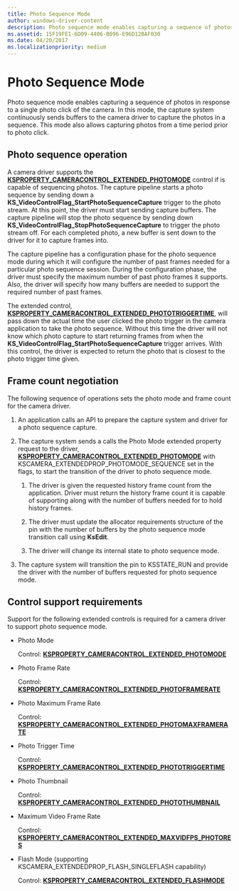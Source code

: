 ```yaml
---
title: Photo Sequence Mode
author: windows-driver-content
description: Photo sequence mode enables capturing a sequence of photos in response to a single photo click of the camera.
ms.assetid: 15F19FE1-6D09-4406-B096-E96D12BAF030
ms.date: 04/20/2017
ms.localizationpriority: medium
---
```


# Photo Sequence Mode


Photo sequence mode enables capturing a sequence of photos in response to a single photo click of the camera. In this mode, the capture system continuously sends buffers to the camera driver to capture the photos in a sequence. This mode also allows capturing photos from a time period prior to photo click.

## Photo sequence operation


A camera driver supports the [**KSPROPERTY\_CAMERACONTROL\_EXTENDED\_PHOTOMODE**](https://msdn.microsoft.com/library/windows/hardware/dn567582) control if is capable of sequencing photos. The capture pipeline starts a photo sequence by sending down a **KS\_VideoControlFlag\_StartPhotoSequenceCapture** trigger to the photo stream. At this point, the driver must start sending capture buffers. The capture pipeline will stop the photo sequence by sending down **KS\_VideoControlFlag\_StopPhotoSequenceCapture** to trigger the photo stream off. For each completed photo, a new buffer is sent down to the driver for it to capture frames into.

The capture pipeline has a configuration phase for the photo sequence mode during which it will configure the number of past frames needed for a particular photo sequence session. During the configuration phase, the driver must specify the maximum number of past photo frames it supports. Also, the driver will specify how many buffers are needed to support the required number of past frames.

The extended control, [**KSPROPERTY\_CAMERACONTROL\_EXTENDED\_PHOTOTRIGGERTIME**](https://msdn.microsoft.com/library/windows/hardware/dn567584), will pass down the actual time the user clicked the photo trigger in the camera application to take the photo sequence. Without this time the driver will not know which photo capture to start returning frames from when the **KS\_VideoControlFlag\_StartPhotoSequenceCapture** trigger arrives. With this control, the driver is expected to return the photo that is closest to the photo trigger time given.

## Frame count negotiation


The following sequence of operations sets the photo mode and frame count for the camera driver.

1.  An application calls an API to prepare the capture system and driver for a photo sequence capture.

2.  The capture system sends a calls the Photo Mode extended property request to the driver, [**KSPROPERTY\_CAMERACONTROL\_EXTENDED\_PHOTOMODE**](https://msdn.microsoft.com/library/windows/hardware/dn567582) with KSCAMERA\_EXTENDEDPROP\_PHOTOMODE\_SEQUENCE set in the flags, to start the transition of the driver to photo sequence mode.

    1.  The driver is given the requested history frame count from the application. Driver must return the history frame count it is capable of supporting along with the number of buffers needed for to hold history frames.

    2.  The driver must update the allocator requirements structure of the pin with the number of buffers by the photo sequence mode transition call using **KsEdit**.

    3.  The driver will change its internal state to photo sequence mode.

3.  The capture system will transition the pin to KSSTATE\_RUN and provide the driver with the number of buffers requested for photo sequence mode.

## Control support requirements


Support for the following extended controls is required for a camera driver to support photo sequence mode.

-   Photo Mode

    Control: [**KSPROPERTY\_CAMERACONTROL\_EXTENDED\_PHOTOMODE**](https://msdn.microsoft.com/library/windows/hardware/dn567582)

-   Photo Frame Rate

    Control: [**KSPROPERTY\_CAMERACONTROL\_EXTENDED\_PHOTOFRAMERATE**](https://msdn.microsoft.com/library/windows/hardware/dn567580)

-   Photo Maximum Frame Rate

    Control: [**KSPROPERTY\_CAMERACONTROL\_EXTENDED\_PHOTOMAXFRAMERATE**](https://msdn.microsoft.com/library/windows/hardware/dn567581)

-   Photo Trigger Time

    Control: [**KSPROPERTY\_CAMERACONTROL\_EXTENDED\_PHOTOTRIGGERTIME**](https://msdn.microsoft.com/library/windows/hardware/dn567584)

-   Photo Thumbnail

    Control: [**KSPROPERTY\_CAMERACONTROL\_EXTENDED\_PHOTOTHUMBNAIL**](https://msdn.microsoft.com/library/windows/hardware/dn567583)

-   Maximum Video Frame Rate

    Control: [**KSPROPERTY\_CAMERACONTROL\_EXTENDED\_MAXVIDFPS\_PHOTORES**](https://msdn.microsoft.com/library/windows/hardware/dn567578)

-   Flash Mode (supporting KSCAMERA\_EXTENDEDPROP\_FLASH\_SINGLEFLASH capability)

    Control: [**KSPROPERTY\_CAMERACONTROL\_EXTENDED\_FLASHMODE**](https://msdn.microsoft.com/library/windows/hardware/dn567575)

 

 




